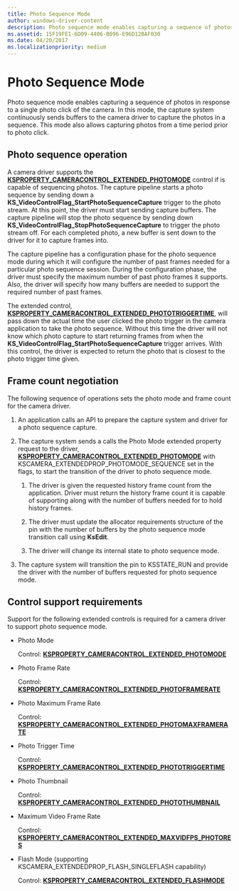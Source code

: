 ```yaml
---
title: Photo Sequence Mode
author: windows-driver-content
description: Photo sequence mode enables capturing a sequence of photos in response to a single photo click of the camera.
ms.assetid: 15F19FE1-6D09-4406-B096-E96D12BAF030
ms.date: 04/20/2017
ms.localizationpriority: medium
---
```


# Photo Sequence Mode


Photo sequence mode enables capturing a sequence of photos in response to a single photo click of the camera. In this mode, the capture system continuously sends buffers to the camera driver to capture the photos in a sequence. This mode also allows capturing photos from a time period prior to photo click.

## Photo sequence operation


A camera driver supports the [**KSPROPERTY\_CAMERACONTROL\_EXTENDED\_PHOTOMODE**](https://msdn.microsoft.com/library/windows/hardware/dn567582) control if is capable of sequencing photos. The capture pipeline starts a photo sequence by sending down a **KS\_VideoControlFlag\_StartPhotoSequenceCapture** trigger to the photo stream. At this point, the driver must start sending capture buffers. The capture pipeline will stop the photo sequence by sending down **KS\_VideoControlFlag\_StopPhotoSequenceCapture** to trigger the photo stream off. For each completed photo, a new buffer is sent down to the driver for it to capture frames into.

The capture pipeline has a configuration phase for the photo sequence mode during which it will configure the number of past frames needed for a particular photo sequence session. During the configuration phase, the driver must specify the maximum number of past photo frames it supports. Also, the driver will specify how many buffers are needed to support the required number of past frames.

The extended control, [**KSPROPERTY\_CAMERACONTROL\_EXTENDED\_PHOTOTRIGGERTIME**](https://msdn.microsoft.com/library/windows/hardware/dn567584), will pass down the actual time the user clicked the photo trigger in the camera application to take the photo sequence. Without this time the driver will not know which photo capture to start returning frames from when the **KS\_VideoControlFlag\_StartPhotoSequenceCapture** trigger arrives. With this control, the driver is expected to return the photo that is closest to the photo trigger time given.

## Frame count negotiation


The following sequence of operations sets the photo mode and frame count for the camera driver.

1.  An application calls an API to prepare the capture system and driver for a photo sequence capture.

2.  The capture system sends a calls the Photo Mode extended property request to the driver, [**KSPROPERTY\_CAMERACONTROL\_EXTENDED\_PHOTOMODE**](https://msdn.microsoft.com/library/windows/hardware/dn567582) with KSCAMERA\_EXTENDEDPROP\_PHOTOMODE\_SEQUENCE set in the flags, to start the transition of the driver to photo sequence mode.

    1.  The driver is given the requested history frame count from the application. Driver must return the history frame count it is capable of supporting along with the number of buffers needed for to hold history frames.

    2.  The driver must update the allocator requirements structure of the pin with the number of buffers by the photo sequence mode transition call using **KsEdit**.

    3.  The driver will change its internal state to photo sequence mode.

3.  The capture system will transition the pin to KSSTATE\_RUN and provide the driver with the number of buffers requested for photo sequence mode.

## Control support requirements


Support for the following extended controls is required for a camera driver to support photo sequence mode.

-   Photo Mode

    Control: [**KSPROPERTY\_CAMERACONTROL\_EXTENDED\_PHOTOMODE**](https://msdn.microsoft.com/library/windows/hardware/dn567582)

-   Photo Frame Rate

    Control: [**KSPROPERTY\_CAMERACONTROL\_EXTENDED\_PHOTOFRAMERATE**](https://msdn.microsoft.com/library/windows/hardware/dn567580)

-   Photo Maximum Frame Rate

    Control: [**KSPROPERTY\_CAMERACONTROL\_EXTENDED\_PHOTOMAXFRAMERATE**](https://msdn.microsoft.com/library/windows/hardware/dn567581)

-   Photo Trigger Time

    Control: [**KSPROPERTY\_CAMERACONTROL\_EXTENDED\_PHOTOTRIGGERTIME**](https://msdn.microsoft.com/library/windows/hardware/dn567584)

-   Photo Thumbnail

    Control: [**KSPROPERTY\_CAMERACONTROL\_EXTENDED\_PHOTOTHUMBNAIL**](https://msdn.microsoft.com/library/windows/hardware/dn567583)

-   Maximum Video Frame Rate

    Control: [**KSPROPERTY\_CAMERACONTROL\_EXTENDED\_MAXVIDFPS\_PHOTORES**](https://msdn.microsoft.com/library/windows/hardware/dn567578)

-   Flash Mode (supporting KSCAMERA\_EXTENDEDPROP\_FLASH\_SINGLEFLASH capability)

    Control: [**KSPROPERTY\_CAMERACONTROL\_EXTENDED\_FLASHMODE**](https://msdn.microsoft.com/library/windows/hardware/dn567575)

 

 




